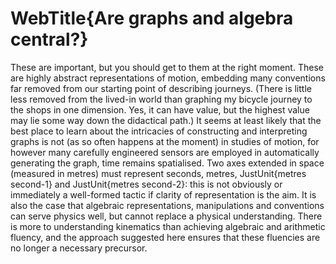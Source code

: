 # WebTitle{Are graphs and algebra central?}

These are important, but you should get to them at the right moment. These are highly abstract representations of motion, embedding many conventions far removed from our starting point of describing journeys. (There is little less removed from the lived-in world than graphing my bicycle journey to the shops in one dimension. Yes, it can have value, but the highest value may lie some way down the didactical path.) It seems at least likely that the best place to learn about the intricacies of constructing and interpreting graphs is not (as so often happens at the moment) in studies of motion, for however many carefully engineered sensors are employed in automatically generating the graph, time remains spatialised. Two axes extended in space (measured in metres) must represent seconds, metres, JustUnit{metres second-1} and JustUnit{metres second-2}: this is not obviously or immediately a well-formed tactic if clarity of representation is the aim. It is also the case that algebraic representations, manipulations and conventions can serve physics well, but cannot replace a physical understanding. There is more to understanding kinematics than achieving algebraic and arithmetic fluency, and the approach suggested here ensures that these fluencies are no longer a necessary precursor.

